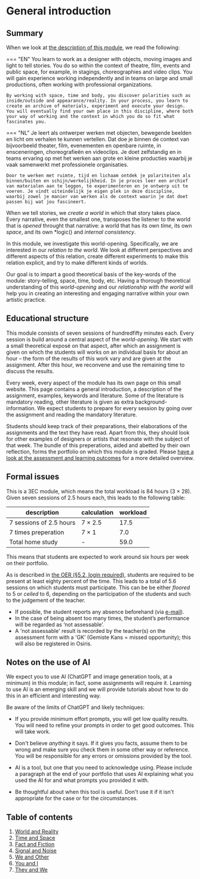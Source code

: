 # General introduction

## Summary

When we look at [the description of this module](https://www.academieminerva.nl/en/programmes/design/majors/time-based
), we read the following:

=== "EN"
    You learn to work as a designer with objects, moving images and light to tell stories. You do so within the context of theatre, film, events and public space, for example, in stagings, choreographies and video clips. You will gain experience working independently and in teams on large and small productions, often working with professional organizations. 

    By working with space, time and body, you discover polarities such as inside/outside and appearance/reality. In your process, you learn to create an archive of materials, experiment and execute your design. You will eventually find your own place in this discipline, where both your way of working and the context in which you do so fit what fascinates you.

=== "NL"
    Je leert als ontwerper werken met objecten, bewegende beelden en licht om verhalen te kunnen vertellen. Dat doe je binnen de context van bijvoorbeeld theater, film, evenementen en openbare ruimte, in ensceneringen, choreografieën en videoclips. Je doet zelfstandig en in teams ervaring op met het werken aan grote en kleine producties waarbij je vaak samenwerkt met professionele organisaties. 

    Door te werken met ruimte, tijd en lichaam ontdek je polariteiten als binnen/buiten en schijn/werkelijkheid. In je proces leer een archief van materialen aan te leggen, te experimenteren en je ontwerp uit te voeren. Je vindt uiteindelijk je eigen plek in deze discipline, waarbij zowel je manier van werken als de context waarin je dat doet passen bij wat jou fascineert. 

When we tell stories, we *create a world* in which that story takes place. Every narrative, even the smallest one, transposes the listener to the world that is *opened* throught that narrative: a world that has its own *time*, its own *space*, and its own *logic() and *internal consistency*.

In this module, we investigate this world-opening. Specifically, we are interested in our *relation to the world*. We look at different perspectives and different aspects of this relation, create different experiments to make this relation explicit, and try to make different kinds of worlds. 

Our goal is to impart a good theoretical basis of the key-words of the module: story-telling, space, time, body, etc. Having a thorough theoretical understanding of this *world-opening* and our *relationship with the world* will help you in creating an interesting and engaging narrative within your own artistic practice.

## Educational structure

This module consists of seven sessions of hundredfifty minutes each. Every session is build around a central aspect of the *world-opening*. We start with a small theoretical exposé on that aspect, after which an assignment is given on which the students will works on an individual basis for about an hour – the form of the results of this work vary and are given at the assignment. After this hour, we reconvene and use the remaining time to discuss the results.

Every week, every aspect of the module has its own page on this small website. This page contains a general introduction, a description of the assignment, examples, keywords and literature. Some of the literature is mandatory reading, other literature is given as extra background-information. We expect students to prepare for every session by going over the assignment and reading the mandatory literature.

Students should keep track of their preparations, their elaborations of the assignments and the text they have read. Apart from this, they should look for other examples of designers or artists that resonate with the subject of that week. The bundle of this preperations, aided and abetted by their own reflection, forms the portfolio on which this module is graded. Please [have a look at the assessment and learning outcomes](assessment.md) for a more detailed overview.

## Formal issues

This is a 3EC module, which means the total workload is 84 hours (3 &times; 28). Given seven sessions of 2.5 hours each, this leads to the following table:

description | calculation | workload
---|---|---
7 sessions of 2.5 hours | 7 &times; 2.5 | 17.5
7 times preperation | 7 &times; 1 | 7.0
Total home study | - | 59.0

This means that students are expected to work around six hours per week on their portfolio.

As is described in [the OER (§5.2, login required)](https://hanzenl.sharepoint.com.mcas.ms/sites/bmnc_binf_ps_mijnhanze/Onderwijsportaal/Forms/AllItems.aspx?id=%2Fsites%2Fbmnc%5Fbinf%5Fps%5Fmijnhanze%2FOnderwijsportaal%2FWeten%20en%20Regelen%2FStart%20van%20studie%28jaar%29%2FOverzicht%20Onderwijs%20en%20Examenregeling%2FSABK%2FVormgeving%2F20241211%20OER%20Academie%20Minerva%20bachelor%20Vormgeving%202024%2D25%20def%2Epdf&parent=%2Fsites%2Fbmnc%5Fbinf%5Fps%5Fmijnhanze%2FOnderwijsportaal%2FWeten%20en%20Regelen%2FStart%20van%20studie%28jaar%29%2FOverzicht%20Onderwijs%20en%20Examenregeling%2FSABK%2FVormgeving), students are required to be present at least eighty percent of the time. This leads to a total of 5.6 sessions on which students must participate. This can be be either *floored* to 5 or *ceiled* to 6, depending on the participation of the students and such to the judgement of the teacher.

- If possible, the student reports any absence beforehand (via [e-mail](b.barnard@pl.hanze.nl)).
- In the case of being absent too many times, the student’s performance will be regarded as ‘not assessable’.
- A 'not assessable' result is recorded by the teacher(s) on the assessment form with a 'GK’ (Gemiste Kans = missed opportunity); this will also be registered in Osiris.

## Notes on the use of AI

We expect you to use AI (ChatGPT and image generation tools, at a minimum) in this module; in fact, some assignments will require it. Learning to use AI is an emerging skill and we will provide tutorials about how to do this in an efficient and interesting way.

Be aware of the limits of ChatGPT and likely techniques:

- If you provide minimum effort prompts, you will get low quality results. You will need to refine your prompts in order to get good outcomes. This will take work.

- Don't believe *anything* it says. If it gives you facts, assume them to be wrong and make sure you check them in some other way or reference. You will be responsible for any errors or omissions provided by the tool.

- AI is a tool, but one that you need to acknowledge using. Please include a paragraph at the end of your portfolio that uses AI explaining what you used the AI for and what prompts you provided it with. 

- Be thoughtful about when this tool is useful. Don't use it if it isn't appropriate for the case or for the circumstances.

## Table of contents

1. [World and Reality](week1.md)
2. [Time and Space](week2.md)
3. [Fact and Fiction](week3.md)
4. [Signal and Noise](week4.md)
5. [We and Other](week5.md)
6. [You and I](week6.md)
7. [They and We](week7.md)
